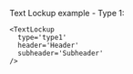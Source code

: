 Text Lockup example - Type 1:

    <TextLockup
      type='type1'
      header='Header'
      subheader='Subheader'
    />
